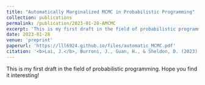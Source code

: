 ```yaml
---
title: "Automatically Marginalized MCMC in Probabilistic Programming"
collection: publications
permalink: /publication/2023-01-28-AMCMC
excerpt: 'This is my first draft in the field of probabilistic programming. Hope you find it interesting!'
date: 2023-01-28
venue: 'preprint'
paperurl: 'https://lll6924.github.io/files/automatic_MCMC.pdf'
citation: '<b>Lai, J.</b>, Burroni, J., Guan, H., & Sheldon, D. (2023). Automatically Marginalized MCMC in Probabilistic Programming. _preprint_.'
---
```

This is my first draft in the field of probabilistic programming. Hope you find it interesting!
